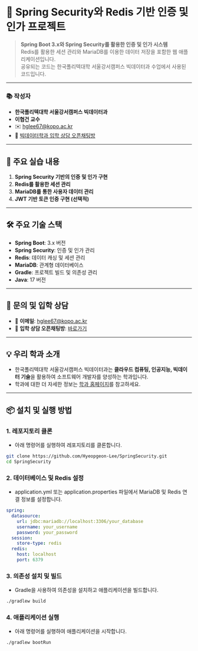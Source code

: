 # 🌱 Spring Security와 Redis 기반 인증 및 인가 프로젝트

> **Spring Boot 3.x와 Spring Security를 활용한 인증 및 인가 시스템**  
> Redis를 활용한 세션 관리와 MariaDB를 이용한 데이터 저장을 포함한 웹 애플리케이션입니다.  
> 공유되는 코드는 한국폴리텍대학 서울강서캠퍼스 빅데이터과 수업에서 사용된 코드입니다.

---

### 📚 **작성자**
- **한국폴리텍대학 서울강서캠퍼스 빅데이터과**  
- **이협건 교수**  
- ✉️ [hglee67@kopo.ac.kr](mailto:hglee67@kopo.ac.kr)  
- 🔗 [빅데이터학과 입학 상담 오픈채팅방](https://open.kakao.com/o/gEd0JIad)

---

## 🚀 주요 실습 내용

1. **Spring Security 기반의 인증 및 인가 구현**
2. **Redis를 활용한 세션 관리**
3. **MariaDB를 통한 사용자 데이터 관리**
4. **JWT 기반 토큰 인증 구현 (선택적)**

---

## 🛠️ 주요 기술 스택

- **Spring Boot**: 3.x 버전
- **Spring Security**: 인증 및 인가 관리
- **Redis**: 데이터 캐싱 및 세션 관리
- **MariaDB**: 관계형 데이터베이스
- **Gradle**: 프로젝트 빌드 및 의존성 관리
- **Java**: 17 버전

---

## 📩 문의 및 입학 상담

- 📧 **이메일**: [hglee67@kopo.ac.kr](mailto:hglee67@kopo.ac.kr)  
- 💬 **입학 상담 오픈채팅방**: [바로가기](https://open.kakao.com/o/gEd0JIad)

---

## 💡 **우리 학과 소개**
- 한국폴리텍대학 서울강서캠퍼스 빅데이터과는 **클라우드 컴퓨팅, 인공지능, 빅데이터 기술**을 활용하여 소프트웨어 개발자를 양성하는 학과입니다.  
- 학과에 대한 더 자세한 정보는 [학과 홈페이지](https://www.kopo.ac.kr/kangseo/content.do?menu=1547)를 참고하세요.

---

## 📦 **설치 및 실행 방법**

### 1. 레포지토리 클론
- 아래 명령어를 실행하여 레포지토리를 클론합니다.

```bash
git clone https://github.com/Hyeopgeon-Lee/SpringSecurity.git
cd SpringSecurity
```

### 2. 데이터베이스 및 Redis 설정
- application.yml 또는 application.properties 파일에서 MariaDB 및 Redis 연결 정보를 설정합니다.

```yaml
spring:
  datasource:
    url: jdbc:mariadb://localhost:3306/your_database
    username: your_username
    password: your_password
  session:
    store-type: redis
  redis:
    host: localhost
    port: 6379
```

### 3. 의존성 설치 및 빌드
- Gradle을 사용하여 의존성을 설치하고 애플리케이션을 빌드합니다.

```bash
./gradlew build
```

### 4. 애플리케이션 실행
- 아래 명령어를 실행하여 애플리케이션을 시작합니다.

```bash
./gradlew bootRun
```

  
